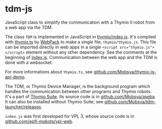 # tdm-js

JavaScript class to simplify the communication with a Thymio II robot from a web app via the TDM.

The class `TDM` is implemented in JavaScript in [thymio/index.js](thymio/index.js). It's compiled with [thymio.ts](https://github.com/Mobsya/aseba/tree/master/js/src/thymio.ts) by [WebPack](https://webpack.js.org/) to make a single file, `thymio/thymio.js`. This file can be imported directly in web apps in a single `<script src="thymio.js"></script>` element without any other dependency. See the comments at the beginning of [index.js](thymio/index.js). Communication between the web app and the TDM is done with a websocket.

For more informations about `thymio.ts`, see [github.com/Mobsya/thymio-js-api-demo](https://github.com/Mobsya/thymio-js-api-demo).

The TDM, or Thymio Device Manager, is the background program which handles the communication between other programs and Thymio robots. It's a part of [Thymio Suite](https://www.thymio.org/products/programming-with-thymio-suite/). Its source code is in [github.com/Mobsya/aseba](https://github.com/Mobsya/aseba). It can also be installed without Thymio Suite; see [github.com/Mobsya/tdm-launcher/releases](https://github.com/Mobsya/tdm-launcher/releases).

`index.js` was first developed for VPL 3, whose source code is in [github.com/epfl-mobots/vpl-web](https://github.com/epfl-mobots/vpl-web).
